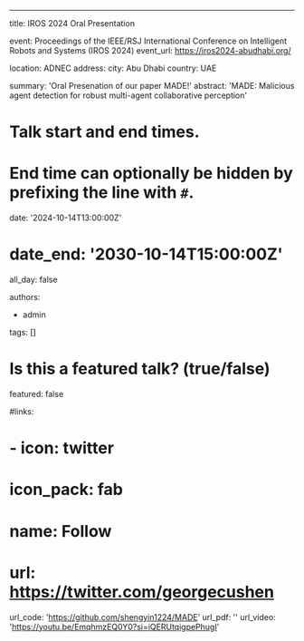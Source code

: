 ---
title: IROS 2024 Oral Presentation

event: Proceedings of the IEEE/RSJ International Conference on Intelligent Robots and Systems (IROS 2024)
event_url: https://iros2024-abudhabi.org/

location: ADNEC
address:
  city: Abu Dhabi
  country: UAE

summary: 'Oral Presenation of our paper MADE!'
abstract: 'MADE: Malicious agent detection for robust multi-agent collaborative perception'

# Talk start and end times.
#   End time can optionally be hidden by prefixing the line with `#`.
date: '2024-10-14T13:00:00Z'
# date_end: '2030-10-14T15:00:00Z'
all_day: false

authors:
  - admin

tags: []

# Is this a featured talk? (true/false)
featured: false

#links:
#  - icon: twitter
#    icon_pack: fab
#    name: Follow
#    url: https://twitter.com/georgecushen
url_code: 'https://github.com/shengyin1224/MADE'
url_pdf: ''
url_video: 'https://youtu.be/EmqhmzEQ0Y0?si=iQERUtqigpePhugI'

